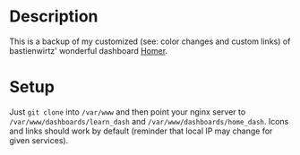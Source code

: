 # Description
This is a backup of my customized (see: color changes and custom links) of bastienwirtz' wonderful dashboard [Homer](https://github.com/bastienwirtz/homer).

# Setup

Just `git clone` into `/var/www` and then point your nginx server to `/var/www/dashboards/learn_dash` and `/var/www/dashboards/home_dash`. Icons and links should work by default (reminder that local IP may change for given services).
